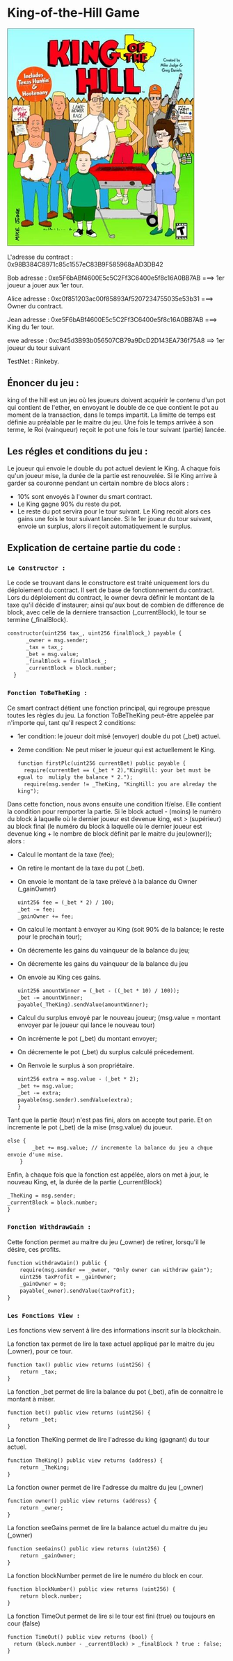 # King-of-the-Hill Game
![King](King.jpg)

              
L'adresse du contract : 0x98B384C8971c85c1557eC83B9F585968aAD3DB42

Bob adresse : 0xe5F6bABf4600E5c5C2Ff3C6400e5f8c16A0BB7AB  ===> 1er joueur a jouer aux 1er tour. 

Alice adresse : 0xc0f851203ac00f85893Af5207234755035e53b31 ===> Owner du contract. 

Jean adresse : 0xe5F6bABf4600E5c5C2Ff3C6400e5f8c16A0BB7AB ===> King du 1er tour.

ewe adresse :  0xc945d3B93b056507CB79a9DcD2D143EA736f75A8 ==> 1er joueur du tour suivant

TestNet : Rinkeby.
## Énoncer du jeu : 

king of the hill est un jeu où les joueurs doivent acquérir le contenu d'un pot qui contient de l'ether, en envoyant le double de ce que contient le pot au moment de la transaction, dans le temps impartit. La limitte de temps  est définie au préalable par le maitre du jeu.  Une fois le temps arrivée à son terme, le Roi (vainqueur) reçoit le pot une fois le tour suivant (partie) lancée. 

## Les régles et conditions du jeu : 

Le joueur qui envoie le double du pot actuel devient le King.
A chaque fois qu'un joueur mise, la durée de la partie est renouvelée. 
Si le King arrive à garder sa couronne pendant un certain nombre de blocs alors : 
  - 10% sont envoyés à l'owner du smart contract.
  - Le King gagne 90% du reste du pot.
  - Le reste du pot servira pour le tour suivant. 
Le King recoit alors ces gains une fois le tour suivant lancée. 
Si le 1er joueur du tour suivant, envoie un surplus, alors il reçoit automatiquement le surplus. 

## Explication de certaine partie du code : 
### `Le Constructor :` 
Le code se trouvant dans le constructore est traité uniquement lors du déploiement du contract. Il sert de base de fonctionnement du contract. 
Lors du déploiement du contract, le owner devra définir le montant de la taxe qu'il décide d'instaurer; ainsi qu'aux bout de combien de difference de block, avec celle de la derniere transaction (_currentBlock), le tour se termine (_finalBlock). 

    constructor(uint256 tax_, uint256 finalBlock_) payable {
          _owner = msg.sender;
          _tax = tax_;
          _bet = msg.value;
          _finalBlock = finalBlock_;
          _currentBlock = block.number;
      }


### `Fonction ToBeTheKing :`
Ce smart contract détient une fonction principal, qui regroupe presque toutes les règles du jeu.
La fonction ToBeTheKing peut-être appelée par n'importe qui, tant qu'il respect 2 conditions:
 - 1er condition: le joueur doit misé (envoyer)  double du pot (_bet) actuel.
 - 2eme condition: Ne peut miser le joueur qui est actuellement le King.  

       function firstPlc(uint256 currentBet) public payable {
         require(currentBet == (_bet * 2),"KingHill: your bet must be egual to  muliply the balance * 2."); 
         require(msg.sender != _TheKing, "KingHill: you are alreday the king"); 


Dans cette fonction, nous avons ensuite une condition If/else. Elle contient la condition pour remporter la partie. Si le block actuel - (moins) le numéro du block à laquelle où le dernier joueur est devenue king, est > (supérieur) au block final (le numéro du block à laquelle où le dernier joueur est devenue king + le nombre de block définit par le maitre du jeu(owner)); alors : 
  
 - Calcul le montant de la taxe (fee);
 - On retire le montant de la taxe du pot (_bet). 
 - On envoie le montant de la taxe prélevé à la balance du Owner (_gainOwner)

       uint256 fee = (_bet * 2) / 100; 
       _bet -= fee;
       _gainOwner += fee;


 

 - On calcul le montant à envoyer au King (soit 90% de la balance; le reste pour le prochain tour);
 - On décremente les gains du vainqueur de la balance du jeu;
 - On décremente les gains du vainqueur de la balance du jeu
 - On envoie au King ces gains. 
    
       uint256 amountWinner = (_bet - ((_bet * 10) / 100)); 
       _bet -= amountWinner; 
       payable(_TheKing).sendValue(amountWinner); 

- Calcul du surplus envoyé par le nouveau joueur; (msg.value = montant envoyer par le joueur qui lance le nouveau tour)
- On incrémente le pot (_bet) du montant envoyer;
- On décremente le pot (_bet) du surplus calculé précedement. 
- On Renvoie le surplus à son propriétaire. 

      uint256 extra = msg.value - (_bet * 2); 
      _bet += msg.value;
      _bet -= extra;
      payable(msg.sender).sendValue(extra); 
      } 

Tant que la partie (tour) n'est pas fini, alors on accepte tout parie. Et on incremente le pot (_bet) de la mise (msg.value) du joueur.

    else {
            _bet += msg.value; // incremente la balance du jeu a chque envoie d'une mise.
        }

Enfin, à chaque fois que la fonction est appélée, alors on met à jour, le nouveau King, et, la durée de la partie (_currentBlock)  

    _TheKing = msg.sender; 
    _currentBlock = block.number; 
    }


### `Fonction WithdrawGain :` 
Cette fonction permet au maitre du jeu (_owner) de retirer, lorsqu'il le désire, ces profits. 


    function withdrawGain() public {
        require(msg.sender == _owner, "Only owner can withdraw gain");
        uint256 taxProfit = _gainOwner;
        _gainOwner = 0;
        payable(_owner).sendValue(taxProfit);
    }


### `Les Fonctions View :` 
Les fonctions view servent à lire des informations inscrit sur la blockchain. 

La fonction tax permet de lire la taxe actuel appliqué par le maitre du jeu (_owner), pour ce tour. 

    function tax() public view returns (uint256) {
        return _tax;
    }


La fonction _bet permet de lire la balance du pot (_bet), afin de connaitre le montant à miser. 

    function bet() public view returns (uint256) {
        return _bet;
    }


La fonction TheKing permet de lire l'adresse du king (gagnant) du tour actuel.

    function TheKing() public view returns (address) {
        return _TheKing;
    }


La fonction owner permet de lire l'adresse du maitre du jeu (_owner)

    function owner() public view returns (address) {
        return _owner;
    }


La fonction seeGains permet de lire la balance actuel du maitre du jeu (_owner)

    function seeGains() public view returns (uint256) {
        return _gainOwner;
    }


La fonction blockNumber permet de lire le numéro du block en cour. 

    function blockNumber() public view returns (uint256) {
        return block.number;
    }


La fonction TimeOut permet de lire si le tour est fini (true) ou toujours en cour (false)

    function TimeOut() public view returns (bool) {
      return (block.number - _currentBlock) > _finalBlock ? true : false;
    }



